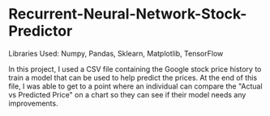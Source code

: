 # Recurrent-Neural-Network-Stock-Predictor
Libraries Used: Numpy, Pandas, Sklearn, Matplotlib, TensorFlow

In this project, I used a CSV file containing the Google stock price history to train a model that can be used to help predict the prices. At the end of this file, I was able to get to a point where an individual can compare the "Actual vs Predicted Price" on a chart so they can see if their model needs any improvements.
